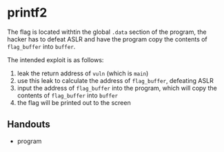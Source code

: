 # printf2

The flag is located withtin the global `.data` section of the program, the hacker has to defeat ASLR and have the program copy the contents of `flag_buffer` into `buffer`.

The intended exploit is as follows:

1. leak the return address of `vuln` (which is `main`)
1. use this leak to calculate the address of `flag_buffer`, defeating ASLR
1. input the address of `flag_buffer` into the program, which will copy the contents of `flag_buffer` into `buffer`
1. the flag will be printed out to the screen

## Handouts

- program
